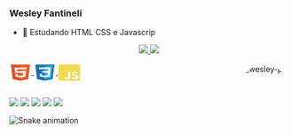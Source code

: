 ### Wesley Fantineli ###

- 🌱 Estudando HTML CSS e Javascrip

<div align="center">
  <a href="https://github.com/wesleyfantineli">
  <img height="180em" src="https://github-readme-stats.vercel.app/api?username=wesleyfantineli&show_icons=true&theme=dracula&include_all_commits=true&count_private=true"/>
  <img height="180em" src="https://github-readme-stats.vercel.app/api/top-langs/?username=wesleyfantineli&layout=compact&langs_count=7&theme=dracula"/>
</div>

</div>
<div style="display: inline_block"><br> 
  <img align="center" alt="wesley-HTML" height="30" width="40" src="https://raw.githubusercontent.com/devicons/devicon/master/icons/html5/html5-original.svg">
  <img align="center" alt="wesley-CSS" height="30" width="40" src="https://raw.githubusercontent.com/devicons/devicon/master/icons/css3/css3-original.svg">
  <img align="center" alt="wesley-Js" height="30" width="40" src="https://raw.githubusercontent.com/devicons/devicon/master/icons/javascript/javascript-plain.svg">
  <img align="right" alt="wesley-pic" height="150" style="border-radius:50px;" src="https://encrypted-tbn0.gstatic.com/images?q=tbn:ANd9GcTLMQ0unukHTC3SuTvS-qHBQAh-xTdWWvnooqtKiBbRdxBtauOs_hy7oEt36YvMrNAs1Fc&usqp=CAU" style="width=676&height=676">
</div>

##

<div> 
  <a href="https://www.youtube.com/channel/UCIG6-dhGEZDQ1vBWFyXW22Q" target="_blank"><img src="https://img.shields.io/badge/YouTube-FF0000?style=for-the-badge&logo=youtube&logoColor=white" target="_blank"></a>
  <a href="https://www.instagram.com/wesley_fantineli/" target="_blank"><img src="https://img.shields.io/badge/-Instagram-%23E4405F?style=for-the-badge&logo=instagram&logoColor=white" target="_blank"></a>
 	<a href="https://www.twitch.tv/fantineliz" target="_blank"><img src="https://img.shields.io/badge/Twitch-9146FF?style=for-the-badge&logo=twitch&logoColor=white" target="_blank"></a> 
  <a href = "mailto:wesleyfantineli456@gmail.com"><img src="https://img.shields.io/badge/-Gmail-%23333?style=for-the-badge&logo=gmail&logoColor=white" target="_blank"></a>
  <a href="https://www.linkedin.com/in/wesley-fantineli-7a971b1a0/" target="_blank"><img src="https://img.shields.io/badge/-LinkedIn-%230077B5?style=for-the-badge&logo=linkedin&logoColor=white" target="_blank"></a> 
 
![Snake animation](https://github.com/wesleyfantineli/wesleyfantineli/blob/output/github-contribution-grid-snake.svg)
 
</div>
